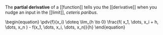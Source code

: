 The **partial derivative** of a [[function]] tells you the [[derivative]] when you nudge an input in the [[limit]], _ceteris paribus_. 

\begin{equation}
\pdv{f}{x_i} \doteq \lim_{h \to 0} \frac{f( x_1, \dots, x_i + h, \dots, x_n ) - f(x_1, \dots, x_i, \dots, x_n)}{h}
\end{equation}
